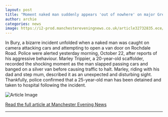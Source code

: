 ```yaml
---
layout: post
title: "Moment naked man suddenly appears 'out of nowhere' on major Greater Manchester road"
author: archie
categories: news
image: https://i2-prod.manchestereveningnews.co.uk/article32732835.ece/ALTERNATES/s1200/1_terrifying-mome-1447229.jpg
---
```

In Bury, a bizarre incident unfolded when a naked man was caught on camera attacking cars and attempting to open a van door on Rochdale Road. Police were alerted yesterday morning, October 22, after reports of his aggressive behaviour. Marley Trippier, a 20-year-old scaffolder, recorded the shocking moment as the man slapped passing cars and banged on a silver van before causing traffic to halt. Marley, riding with his dad and step mum, described it as an unexpected and disturbing sight. Thankfully, police confirmed that a 25-year-old man has been detained and taken to hospital following the incident.

![Article Image](https://i2-prod.manchestereveningnews.co.uk/article32732835.ece/ALTERNATES/s1200/1_terrifying-mome-1447229.jpg)

[Read the full article at Manchester Evening News](https://www.manchestereveningnews.co.uk/news/greater-manchester-news/moment-naked-man-suddenly-appeared-32732660)

---
